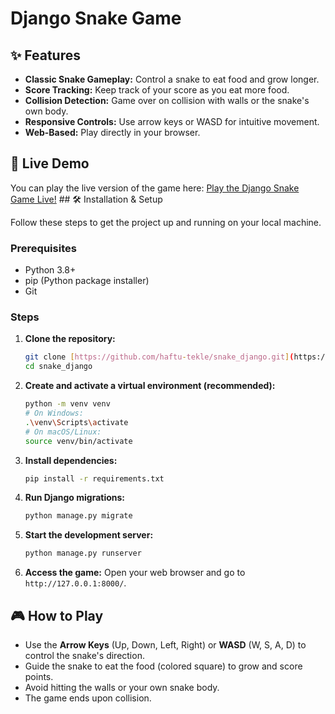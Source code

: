 # Django Snake Game


## ✨ Features

* **Classic Snake Gameplay:** Control a snake to eat food and grow longer.
* **Score Tracking:** Keep track of your score as you eat more food.
* **Collision Detection:** Game over on collision with walls or the snake's own body.
* **Responsive Controls:** Use arrow keys or WASD for intuitive movement.
* **Web-Based:** Play directly in your browser.

## 🚀 Live Demo

You can play the live version of the game here:
[Play the Django Snake Game Live!](https://haftu-tekle.github.io/snake_django/) ## 🛠️ Installation & Setup

Follow these steps to get the project up and running on your local machine.

### Prerequisites

* Python 3.8+
* pip (Python package installer)
* Git

### Steps

1.  **Clone the repository:**
    ```bash
    git clone [https://github.com/haftu-tekle/snake_django.git](https://github.com/haftu-tekle/snake_django.git)
    cd snake_django
    ```

2.  **Create and activate a virtual environment (recommended):**
    ```bash
    python -m venv venv
    # On Windows:
    .\venv\Scripts\activate
    # On macOS/Linux:
    source venv/bin/activate
    ```

3.  **Install dependencies:**
    ```bash
    pip install -r requirements.txt
    ```

4.  **Run Django migrations:**
    ```bash
    python manage.py migrate
    ```

5.  **Start the development server:**
    ```bash
    python manage.py runserver
    ```

6.  **Access the game:**
    Open your web browser and go to `http://127.0.0.1:8000/`.

## 🎮 How to Play

* Use the **Arrow Keys** (Up, Down, Left, Right) or **WASD** (W, S, A, D) to control the snake's direction.
* Guide the snake to eat the food (colored square) to grow and score points.
* Avoid hitting the walls or your own snake body.
* The game ends upon collision.

